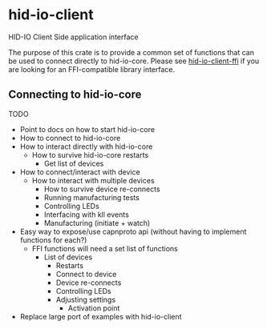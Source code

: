 # hid-io-client

HID-IO Client Side application interface

The purpose of this crate is to provide a common set of functions that can be used to connect directly to hid-io-core.
Please see [hid-io-client-ffi](../hid-io-client-ffi) if you are looking for an FFI-compatible library interface.

## Connecting to hid-io-core

TODO
- Point to docs on how to start hid-io-core
- How to connect to hid-io-core
- How to interact directly with hid-io-core
  * How to survive hid-io-core restarts
	* Get list of devices
- How to connect/interact with device
  * How to interact with multiple devices
	* How to survive device re-connects
	* Running manufacturing tests
	* Controlling LEDs
	* Interfacing with kll events
	* Manufacturing (initiate + watch)
- Easy way to expose/use capnproto api (without having to implement functions for each?)
  * FFI functions will need a set list of functions
	  + List of devices
		+ Restarts
		+ Connect to device
		+ Device re-connects
		+ Controlling LEDs
		+ Adjusting settings
		  - Activation point
- Replace large port of examples with hid-io-client
